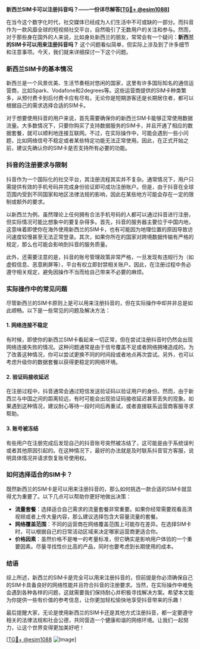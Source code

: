 **新西兰SIM卡可以注册抖音吗？——一份详尽解答[[TG💪+ @esim1088](https://t.me/s/esim1088)]**

在当今这个数字化时代，社交媒体已经成为人们生活中不可或缺的一部分。而抖音作为一款风靡全球的短视频社交平台，自然吸引了无数用户的关注和参与。然而，对于那些身在国外的人来说，比如身处新西兰的朋友，常常会有一个疑问：**新西兰的SIM卡可以用来注册抖音吗？** 这个问题看似简单，但实际上涉及到了许多细节和注意事项。今天，我们就来详细探讨一下这个问题。

### 新西兰SIM卡的基本情况

新西兰是一个风景优美、生活节奏相对悠闲的国家，这里有许多国际知名的通信运营商，比如Spark、Vodafone和2degrees等。这些运营商提供的SIM卡种类繁多，从预付费卡到后付费卡应有尽有。无论你是短期游客还是长期居住者，都可以根据自己的需求选择合适的SIM卡。

对于想要使用抖音的用户来说，首先需要确保你的新西兰SIM卡能够正常使用数据流量。大多数情况下，只要你购买了支持数据服务的SIM卡，并且开通了相应的数据套餐，就可以顺利地连接互联网。不过，在实际操作中，可能会遇到一些小问题，比如网络信号不稳定或者某些特定功能无法正常使用。因此，在正式开始之前，建议先确认你的SIM卡是否支持所有必要的功能。

### 抖音的注册要求与限制

抖音作为一个国际化的社交平台，其注册流程其实并不复杂。通常情况下，用户只需提供有效的手机号码并完成身份验证即可成功注册账户。但是，由于抖音在全球范围内受到不同国家和地区法律法规的影响，因此在某些地方可能会存在一定的限制或额外的要求。

以新西兰为例，虽然理论上任何拥有合法手机号码的人都可以通过抖音进行注册，但实际情况可能比想象中的要复杂得多。首先，抖音的服务器主要位于中国内地，这意味着即使你在海外使用新西兰的SIM卡，也有可能因为地理位置的原因导致访问速度较慢甚至无法正常登录。其次，如果你所在的国家对跨境数据传输有严格的规定，那么也可能会影响到抖音的服务质量。

此外，还需要注意的是，抖音的账号管理政策非常严格，一旦发现有违规行为（如虚假信息、恶意刷屏等），平台有权立即封禁相关账户。因此，在注册过程中务必遵守相关规定，避免因操作不当而给自己带来不必要的麻烦。

### 实际操作中的常见问题

尽管新西兰的SIM卡原则上是可以用来注册抖音的，但在实际操作中却并非总是如此顺畅。以下是一些常见的问题及解决方法：

#### 1. 网络连接不稳定
有时候，即使你的新西兰SIM卡看起来一切正常，但在尝试注册抖音时仍然会出现网络连接失败的情况。这种问题通常是由于信号覆盖不足或者网络拥堵造成的。为了改善这种情况，你可以尝试更换不同的时间段或者地点再次尝试。另外，也可以考虑升级你的数据套餐以获得更稳定的网络环境。

#### 2. 验证码接收延迟
在注册过程中，抖音通常会通过短信发送验证码以验证用户的身份。然而，由于新西兰与中国之间的距离较远，有时可能会出现验证码接收延迟甚至丢失的现象。如果遇到这种情况，建议耐心等待一段时间后再重试，或者直接联系运营商客服寻求帮助。

#### 3. 账号被冻结
有些用户在注册完成后发现自己的抖音账号突然被冻结了，这可能是由于系统误判或者其他原因引起的。在这种情况下，最好的办法就是及时联系抖音官方客服，说明具体情况并请求恢复账号使用权。

### 如何选择适合的SIM卡？

既然新西兰的SIM卡是可以用来注册抖音的，那么如何挑选一款合适的SIM卡就显得尤为重要了。以下几点可以帮助你更好地做出决策：

- **流量套餐**：选择适合自己需求的流量套餐非常重要。如果你经常需要观看高清视频或者上传大量内容，那么建议选择包含大容量流量的套餐。
- **网络覆盖范围**：不同的运营商在网络覆盖范围上可能存在差异。在选择SIM卡时，可以根据自己的日常活动区域来决定哪家运营商更适合你。
- **价格因素**：虽然价格不是唯一的考量标准，但它确实是影响用户体验的一个重要因素。尽量寻找性价比高的产品，同时也要考虑到长期使用的成本。

### 结语

综上所述，新西兰的SIM卡是完全可以用来注册抖音的，但前提是你必须确保自己的SIM卡具备良好的网络性能并且符合抖音的注册要求。当然，在实际操作中难免会遇到各种各样的问题，这就需要我们保持耐心并积极寻找解决方案。希望本文能为你提供一些有价值的参考信息，让你更加轻松愉快地享受抖音带来的乐趣！

最后提醒大家，无论是使用新西兰的SIM卡还是其他方式注册抖音，都一定要遵守相关的法律法规和社会公德，共同营造一个健康和谐的网络环境。让我们一起努力，让这个世界变得更加美好吧！

[[TG💪+ @esim1088](https://t.me/s/esim1088) ![Image](https://i.postimg.cc/4NQfJmqS/Snipaste-2025-05-13-00-14-12.png)]